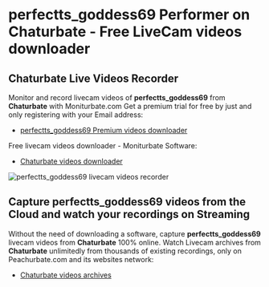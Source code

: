 # perfectts_goddess69 Performer on Chaturbate - Free LiveCam videos downloader

## Chaturbate Live Videos Recorder

Monitor and record livecam videos of **perfectts_goddess69** from **Chaturbate** with Moniturbate.com
Get a premium trial for free by just and only registering with your Email address:
* [perfectts_goddess69 Premium videos downloader](https://moniturbate.com/request-demo-licence-key.html)

Free livecam videos downloader - Moniturbate Software:
* [Chaturbate videos downloader](https://moniturbate.com/moniturbate-download-software.html)

![perfectts_goddess69 livecam videos recorder](https://peachurnet.com/templates/moniturbate-software.png)


## Capture perfectts_goddess69 videos from the Cloud and watch your recordings on Streaming

Without the need of downloading a software, capture **perfectts_goddess69** livecam videos from **Chaturbate** 100% online.
Watch Livecam archives from **Chaturbate** unlimitedly from thousands of existing recordings, only on Peachurbate.com and its websites network:
* [Chaturbate videos archives](https://peachurnet.com/)